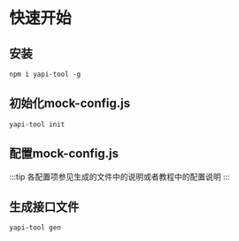 
# 快速开始

## 安装

```
npm i yapi-tool -g
```

## 初始化mock-config.js

```
yapi-tool init
```

## 配置mock-config.js

:::tip
各配置项参见生成的文件中的说明或者教程中的配置说明
:::

## 生成接口文件

```
yapi-tool gen
```

